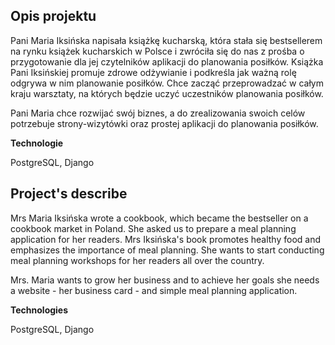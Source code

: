 ## Opis projektu

Pani Maria Iksińska napisała książkę kucharską, która stała się bestsellerem na rynku książek kucharskich w Polsce i zwróciła się do nas z prośba o przygotowanie dla jej czytelników aplikacji do planowania posiłków. Książka Pani Iksińskiej promuje zdrowe odżywianie i podkreśla jak ważną rolę odgrywa w nim planowanie posiłków. Chce zacząć przeprowadzać w całym kraju warsztaty, na których będzie uczyć uczestników planowania posiłków.

Pani Maria chce rozwijać swój biznes, a do zrealizowania swoich celów potrzebuje strony-wizytówki oraz prostej aplikacji do planowania posiłków.

<b>Technologie</b>

PostgreSQL, Django

## Project's describe 

Mrs Maria Iksińska wrote a cookbook, which became the bestseller on a cookbook market in Poland. She asked us to prepare a meal planning application for her readers. Mrs Iksińska's book promotes healthy food and emphasizes the importance of meal planning. She wants to start conducting meal planning workshops for her readers all over the country.

Mrs. Maria wants to grow her business and to achieve her goals she needs a website - her business card - and simple meal planning application.

<b>Technologies</b>

PostgreSQL, Django
